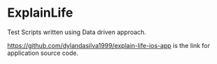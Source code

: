 # ExplainLife
Test Scripts written using Data driven approach.

https://github.com/dylandasilva1999/explain-life-ios-app is the link for application source code.

